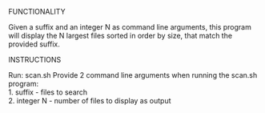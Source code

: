FUNCTIONALITY

Given a suffix and an integer N as command line arguments, this program will display the N largest files
sorted in order by size, that match the provided suffix.


INSTRUCTIONS  
  

Run:
	scan.sh <string> <integer>
Provide 2 command line arguments when running the scan.sh program:  
	1. suffix - files to search  
	2. integer N - number of files to display as output
	
